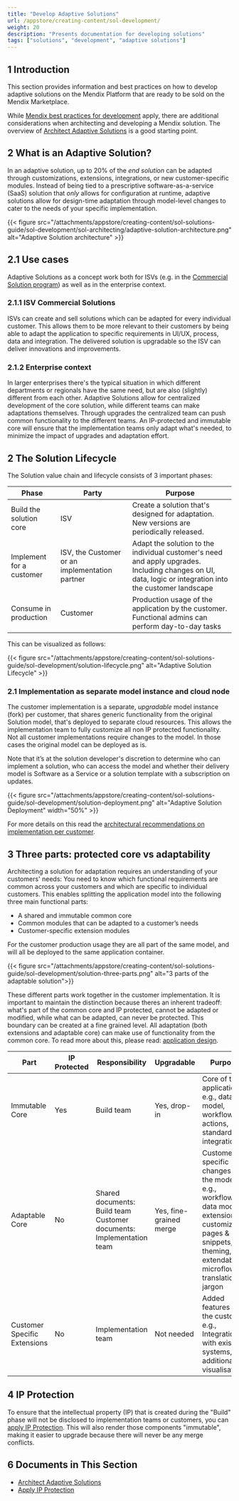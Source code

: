 ```yaml
---
title: "Develop Adaptive Solutions"
url: /appstore/creating-content/sol-development/
weight: 20
description: "Presents documentation for developing solutions"
tags: ["solutions", "development", "adaptive solutions"]
---
```


## 1 Introduction

This section provides information and best practices on how to develop adaptive solutions on the Mendix Platform that are ready to be sold on the Mendix Marketplace.

While [Mendix best practices for development](/refguide/dev-best-practices/) apply, there are additional considerations when architecting and developing a Mendix solution. The overview of [Architect Adaptive Solutions](/appstore/creating-content/sol-architecting/) is a good starting point.

## 2 What is an Adaptive Solution?

In an adaptive solution, up to 20% of the _end solution_ can be adapted through customizations, extensions, integrations, or new customer-specific modules. Instead of being tied to a prescriptive software-as-a-service (SaaS) solution that _only_ allows for configuration at runtime, adaptive solutions allow for design-time adaptation through model-level changes to cater to the needs of your specific implementation.

{{< figure src="/attachments/appstore/creating-content/sol-solutions-guide/sol-development/sol-architecting/adaptive-solution-architecture.png" alt="Adaptive Solution architecture" >}}

## 2.1 Use cases

Adaptive Solutions as a concept work both for ISVs (e.g. in the [Commercial Solution program](/appstore/creating-content/comm-sol-partner-program/)) as well as in the enterprise context.

### 2.1.1 ISV Commercial Solutions

ISVs can create and sell solutions which can be adapted for every individual customer. This allows them to be more relevant to their customers by being able to adapt the application to specific requirements in UI/UX, process, data and integration. The delivered solution is upgradable so the ISV can deliver innovations and improvements.

### 2.1.2 Enterprise context

In larger enterprises there's the typical situation in which different departments or regionals have the same need, but are also (slightly) different from each other. Adaptive Solutions allow for centralized development of the core solution, while different teams can make adaptations themselves. Through upgrades the centralized team can push common functionality to the different teams. An IP-protected and immutable core will ensure that the implementation teams only adapt what's needed, to minimize the impact of upgrades and adaptation effort.

<!-- ### 2.1 Adaptive Solution Examples

An adaptive solution is a solution where each customer gets an instance of the solution based on a common core. This instance is adapted to the customer’s specific needs and context, and integrated with the customer’s existing IT landscape.

The Mendix Marketplace contains numerous adaptive solutions, for example:

-   [Mendix PLM for Fashion and Retail](https://marketplace.mendix.com/link/component/118343)
-   [Siemens FSM](https://marketplace.mendix.com/link/component/117710)
-   [Omnichannel Integration Layer](https://marketplace.mendix.com/link/component/118344)

Each solution is useable as is, but it can also be adapted to become even more suitable for the customer.

{{< figure src="/attachments/appstore/creating-content/sol-solutions-guide/sol-development/sol-architecting/mendix-plm-for-fashion-and-retail.png" alt="Mendix PLM for Fashion and Retail" >}} -->

## 2 The Solution Lifecycle

The Solution value chain and lifecycle consists of 3 important phases:

| Phase     | Party                                          | Purpose                                                                                                                               
| --------- | ---------------------------------------------- | ------------------------------------------------------------------------------------------------------------------------------------- |
| Build the solution core     | ISV                                            | Create a solution that's designed for adaptation. New versions are periodically released.                                             |
| Implement for a customer | ISV, the Customer or an implementation partner | Adapt the solution to the individual customer's need and apply upgrades. Including changes on UI, data, logic or integration into the customer landscape |
| Consume in production | Customer                                       | Production usage of the application by the customer. Functional admins can perform day-to-day tasks                                   |


This can be visualized as follows:

{{< figure src="/attachments/appstore/creating-content/sol-solutions-guide/sol-development/solution-lifecycle.png" alt="Adaptive Solution Lifecycle" >}}

### 2.1 Implementation as separate model instance and cloud node

The customer implementation is a separate, _upgradable_ model instance (fork) per customer, that shares generic functionality from the original Solution model, that's deployed to separate cloud resources. This allows the implementation team to fully customize all non IP protected functionality. Not all customer implementations require changes to the model. In those cases the original model can be deployed as is.

Note that it’s at the solution developer's discretion to determine who can implement a solution, who can access the model and whether their delivery model is Software as a Service or a solution template with a subscription on updates.

{{< figure src="/attachments/appstore/creating-content/sol-solutions-guide/sol-development/solution-deployment.png" alt="Adaptive Solution Deployment"  width="50%" >}}

For more details on this read the [architectural recommendations on implementation per customer](/appstore/creating-content/sol-architecting/#3-implementation-per-customer).

## 3 Three parts: protected core vs adaptability

Architecting a solution for adaptation requires an understanding of your customers' needs: You need to know which functional requirements are common across your customers and which are specific to individual customers. This enables splitting the application model into the following three main functional parts:

-   A shared and immutable common core
-   Common modules that can be adapted to a customer’s needs
-   Customer-specific extension modules

For the customer production usage they are all part of the same model, and will all be deployed to the same application container.

{{< figure src="/attachments/appstore/creating-content/sol-solutions-guide/sol-development/solution-three-parts.png" alt="3 parts of the adaptable solution">}}

These different parts work together in the customer implementation. It is important to maintain the distinction because theres an inherent tradeoff: what's part of the common core and IP protected, cannot be adapted or modified, while what can be adapted, can never be protected. This boundary can be created at a fine grained level. All adaptation (both extensions and adaptable core) can make use of functionality from the common core. To read more about this, please read: [application design](/appstore/creating-content/sol-architecting/#4-application-design).

| Part                         | IP Protected | Responsibility                                                            | Upgradable              | Purpose                                                                                                                                                                         |
| ---------------------------- | ------------ | ------------------------------------------------------------------------- | ----------------------- | ------------------------------------------------------------------------------------------------------------------------------------------------------------------------------- |
| Immutable Core               | Yes          | Build team                                                                | Yes, drop-in            | Core of the application<br />e.g., data model, workflow actions, standard integrations                                                                                          |
| Adaptable Core               | No           | Shared documents: Build team<br />Customer documents: Implementation team | Yes, fine-grained merge | Customer specific changes to the model<br />e.g., workflows, data model extensions, customizable pages &amp; snippets, theming, extendable microflows, translation &amp; jargon |
| Customer Specific Extensions | No           | Implementation team                                                       | Not needed              | Added features for the customer<br />e.g., Integration with existing systems, additional visualisations                                                                         |

## 4 IP Protection

To ensure that the intellectual property (IP) that is created during the "Build" phase will not be disclosed to implementation teams or customers, you can [apply IP Protection](/appstore/creating-content/sol-ip-protection/). This will also render those components "immutable", making it easier to upgrade because there will never be any merge conflicts.

## 6 Documents in This Section

-   [Architect Adaptive Solutions](/appstore/creating-content/sol-architecting/)
-   [Apply IP Protection](/appstore/creating-content/sol-ip-protection/)
